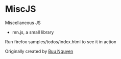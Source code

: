 MiscJS
==========

Miscellaneous JS

* mn.js, a small library

Run firefox samples/todos/index.html to see it in action

<p>Originally created by <a href="http://github.com/buunguyen">Buu Nguyen</a></p>